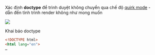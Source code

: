 Xác định **doctype** để trình duyệt không chuyển qua chế độ [quirk mode](https://developer.mozilla.org/en-US/docs/Web/HTML/Quirks_Mode_and_Standards_Mode) - dẫn đến tình trình render không như mong muốn

![](https://web-dev.imgix.net/image/tcFciHGuF3MxnTr1y5ue01OGLBn2/l6IEjHdtgCa45QimENjb.png?auto=format&w=964)

Khai báo doctype

```html
<!DOCTYPE html>
<html lang="en">
…
```

